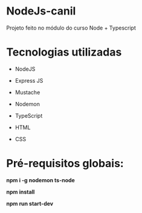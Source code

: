 # NodeJs-canil
Projeto feito no módulo do curso Node + Typescript

# Tecnologias utilizadas
* NodeJS
* Express JS
* Mustache
* Nodemon

* TypeScript
* HTML
* CSS

# Pré-requisitos globais:

**npm i -g nodemon ts-node**

**npm install**

**npm run start-dev**


